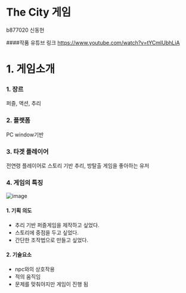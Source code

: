 # The City 게임
b877020 신동헌

####작품 유튜브 링크
https://www.youtube.com/watch?v=tYCmIUbhLiA
# 1. 게임소개

### 1. 장르
퍼즐, 액션, 추리
### 2. 플랫폼
PC window기반
### 3. 타겟 플레이어
전연령 플레이어로 스토리 기반 추리, 방탈출 게임을 좋아하는 유저
### 4. 게임의 특징
![image](https://user-images.githubusercontent.com/37494544/144107649-d7ea1c61-2bc2-46b8-8137-25a4a6c9c64c.png)

#### 1. 기획 의도
- 추리 기반 퍼즐게임을 제작하고 싶었다.
- 스토리에 중점을 두고 싶었다.
- 간단한 조작법으로 만들고 싶었다.
#### 2. 기술요소
- npc와의 상호작용
- 적의 움직임
- 문제를 맞춰야지만 게임이 진행 됨






